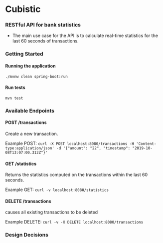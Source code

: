 # Cubistic


### RESTful API for bank statistics
* The main use case for the API is to calculate real-time statistics for the last 60 seconds of transactions.


### Getting Started
#### Running the application
 `./mvnw clean spring-boot:run`

#### Run tests 
`mvn test`

### Available Endpoints

#### POST /transactions
Create a new transaction. 

Example POST:
`curl -X POST localhost:8080/transactions -H 'Content-type:application/json' -d '{"amount": "22", "timestamp": "2019-10-08T13:07:00.312Z"}'`

#### GET /statistics
Returns the statistics computed on the transactions within the last 60 seconds. 

Example GET:
`curl -v localhost:8080/statistics`

#### DELETE /transactions
causes all existing transactions to be deleted 

Example DELETE:
`curl -v -X DELETE localhost:8080/transactions`  


### Design Decisions

